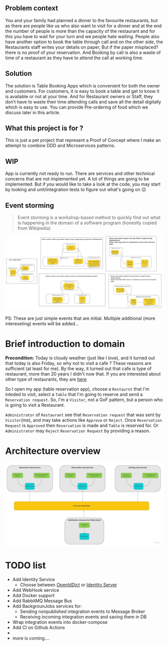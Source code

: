 ## Problem context

You and your family had planned a dinner to the favourite restaurants, but as there are people like us who also want to visit for a dinner and at the end the number of people is more than the capacity of the restaurant and for this you have to wait for your turn and we people hate waiting. People also have another option to book the table through call and on the other side, the Restaurants staff writes your details on paper, But if the paper misplaced? there is no proof of your reservation. And Booking by call is also a waste of time of a restaurant as they have to attend the call at working time.

## Solution
The solution is Table Booking Apps which is convenient for both the owner and customers. For customers, it is easy to book a table and get to know it is available or not at your time. And for Restaurant owners or Staff, they don’t have to waste their time attending calls and save all the detail digitally which is easy to use. You can provide Pre-ordering of food which we discuss later in this article.

## What this project is for ?
This is just a pet project that represent a Proof of Concept where I make an attempt to combine DDD and Microservices patterns.

## WIP
App is currently not ready to run. There are services and other technical concerns that are not implemented yet. 
A lot of things are going to be implemented.
But if you would like to take a look at the code, you may start by looking and unit/integration tests to figure out what's going on 😉 

## Event storming

> Event storming is a workshop-based method to quickly find out what is happening in the domain of a software program (honestly copied from Wikipedia)

![EVent storming](https://github.com/shamil-sadigov/table-reservation-pet-project/blob/master/images/event%20storming.jpg)


PS: These are just simple events that are initial. Multiple additional (more intereseting) events will be added...

# Brief introduction to domain
__Precondition:__ Today is cloudy weather (just like I love), and it turned out that today is also Friday, so why not to visit a cafe ? These reasons are sufficient (at least for me). By the way, it turned out that cafe is type of restaurant, more than 20 years I didn't now that. If you are interested about other type of restaurants, they are [here](https://en.wikipedia.org/wiki/Types_of_restaurants)


So I open my app (table reservation app), choose a `Restaurnt` that I'm inteded to visit, select a `Table` that I'm going to reserve and send a `Reservation request`. So, I'm a `Visitor`, not a GoF pattern, but a person who is going to visit a Restaurant.

`Administrator` of `Restaurant` see that `Reservation request` that was sent by `Visitor`(me), and may take actions like `Approve` or `Reject`. Once `Reservation Request` is `Approved` then `Reservation` is made and `Table` is reserved for. Or `Administrator` may `Reject` `Reservation Request` by providing a reason. 

# Architecture overview

![Architecture](https://github.com/shamil-sadigov/table-reservation-pet-project/blob/master/images/Architecture.jpg)


# TODO list
- Add Identity Service 
   - Choose between [OpenIdDict](https://github.com/openiddict/openiddict-core) or [Identity Server](https://identityserver4.readthedocs.io/en/latest/)
- Add WebHook service
- Add Docker support
- Add RabbitMQ Message Bus
- Add BackgrounJobs services for:
   - Sending nonpublished integration events to Message Broker
   - Receiving incoming integration events and saving them in DB
- Wrap integration events into docker-compose
- Add CI on Github Actions
- 
- more is coming....
